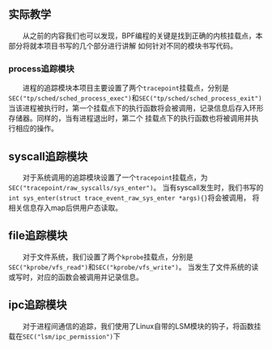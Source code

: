 ## 实际教学
&ensp;&ensp;&ensp;&ensp;从之前的内容我们也可以发现，BPF编程的关键是找到正确的内核挂载点，本部分将就本项目书写的几个部分进行讲解
如何针对不同的模块书写代码。
### process追踪模块
&ensp;&ensp;&ensp;&ensp;进程的追踪模块本项目主要设置了两个`tracepoint`挂载点，分别是
`SEC("tp/sched/sched_process_exec")`和`SEC("tp/sched/sched_process_exit")`
当该进程被执行时，第一个挂载点下的执行函数将会被调用，记录信息后存入环形存储器。同样的，当有进程退出时，第二个
挂载点下的执行函数也将被调用并执行相应的操作。

## syscall追踪模块
&ensp;&ensp;&ensp;&ensp;对于系统调用的追踪模块设置了一个`tracepoint`挂载点，为`SEC("tracepoint/raw_syscalls/sys_enter")`。
当有syscall发生时，我们书写的`int sys_enter(struct trace_event_raw_sys_enter *args){}`将会被调用，
将相关信息存入map后供用户态读取。

## file追踪模块
&ensp;&ensp;&ensp;&ensp;对于文件系统，我们设置了两个`kprobe`挂载点，分别是`SEC("kprobe/vfs_read")`和`SEC("kprobe/vfs_write")`。
当发生了文件系统的读或写时，对应的函数会被调用并记录信息。

## ipc追踪模块
&ensp;&ensp;&ensp;&ensp;对于进程间通信的追踪，我们使用了Linux自带的LSM模块的钩子，将函数挂载在`SEC("lsm/ipc_permission")`下